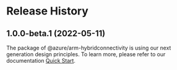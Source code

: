 # Release History
    
## 1.0.0-beta.1 (2022-05-11)

The package of @azure/arm-hybridconnectivity is using our next generation design principles. To learn more, please refer to our documentation [Quick Start](https://aka.ms/js-track2-quickstart).
